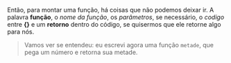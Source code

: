 Então, para montar uma função, há coisas que não podemos deixar ir. A palavra **função**, o _nome da função_, os _parâmetros_, se necessário, o _codigo_ entre **{}** e um **retorno** dentro do código, se quisermos que ele retorne algo para nós.

> Vamos ver se entendeu: eu escrevi agora uma função `metade`, que pega um número e retorna sua metade.
